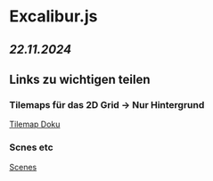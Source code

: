 # Excalibur.js
*22.11.2024*
---

## Links zu wichtigen teilen

### Tilemaps für das 2D Grid -> Nur Hintergrund
[Tilemap Doku](https://excaliburjs.com/docs/tilemap/)

### Scnes etc
[Scenes](https://excaliburjs.com/docs/scenes)